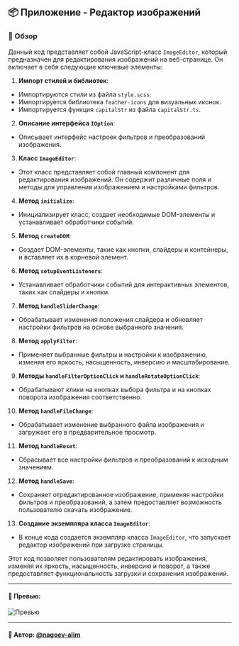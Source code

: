 ## 📦 Приложение - Редактор изображений

### 🚀 Обзор

Данный код представляет собой JavaScript-класс `ImageEditor`, который предназначен для редактирования изображений на веб-странице. Он включает в себя следующие ключевые элементы:

1. **Импорт стилей и библиотек**:
  - Импортируются стили из файла `style.scss`.
  - Импортируется библиотека `feather-icons` для визуальных иконок.
  - Импортируется функция `capitalStr` из файла `capitalStr.ts`.

2. **Описание интерфейса `IOption`**:
  - Описывает интерфейс настроек фильтров и преобразований изображения.

3. **Класс `ImageEditor`**:
  - Этот класс представляет собой главный компонент для редактирования изображений. Он содержит различные поля и методы для управления изображением и настройками фильтров.

4. **Метод `initialize`**:
  - Инициализирует класс, создает необходимые DOM-элементы и устанавливает обработчики событий.

5. **Метод `createDOM`**:
  - Создает DOM-элементы, такие как кнопки, слайдеры и контейнеры, и вставляет их в корневой элемент.

6. **Метод `setupEventListeners`**:
  - Устанавливает обработчики событий для интерактивных элементов, таких как слайдеры и кнопки.

7. **Метод `handleSliderChange`**:
  - Обрабатывает изменения положения слайдера и обновляет настройки фильтров на основе выбранного значения.

8. **Метод `applyFilter`**:
  - Применяет выбранные фильтры и настройки к изображению, изменяя его яркость, насыщенность, инверсию и масштабирование.

9. **Методы `handleFilterOptionClick` и `handleRotateOptionClick`**:
  - Обрабатывают клики на кнопках выбора фильтра и на кнопках поворота изображения соответственно.

10. **Метод `handleFileChange`**:
- Обрабатывает изменение выбранного файла изображения и загружает его в предварительное просмотр.

11. **Метод `handleReset`**:
- Сбрасывает все настройки фильтров и преобразований к исходным значениям.

12. **Метод `handleSave`**:
- Сохраняет отредактированное изображение, применяя настройки фильтров и преобразований, а затем предоставляет возможность пользователю скачать изображение.

13. **Создание экземпляра класса `ImageEditor`**:
- В конце кода создается экземпляр класса `ImageEditor`, что запускает редактор изображений при загрузке страницы.

Этот код позволяет пользователям редактировать изображения, изменяя их яркость, насыщенность, инверсию и поворот, а также предоставляет функциональность загрузки и сохранения изображений.

---

#### 🌄 Превью:

![Превью](https://lh3.googleusercontent.com/drive-viewer/AITFw-yhAxOVWtzevwQ2QlSORTcEX04OKnmCTSblp1GKpaHFKWLBtA5qQ4SbxwV3fidJ77EvLXHS5pa95U6s8qAOnCdvS6hu=s1600)


-----

#### 🙌 Автор: [@nagoev-alim](https://github.com/nagoev-alim)

